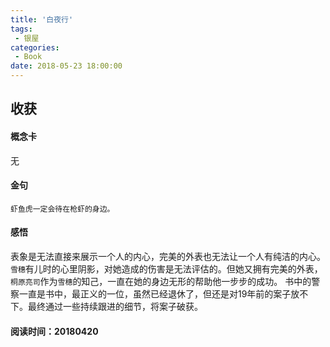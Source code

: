 ```yaml
---
title: '白夜行'
tags:
 - 银屋
categories:
 - Book
date: 2018-05-23 18:00:00
---
```


## 收获

#### 概念卡

无

#### 金句

```
虾鱼虎一定会待在枪虾的身边。
```

<!--more-->

#### 感悟

表象是无法直接来展示一个人的内心，完美的外表也无法让一个人有纯洁的内心。`雪穗`有儿时的心里阴影，对她造成的伤害是无法评估的。但她又拥有完美的外表，`桐原亮司`作为`雪穗`的知己，一直在她的身边无形的帮助他一步步的成功。
书中的警察一直是书中，最正义的一位，虽然已经退休了，但还是对19年前的案子放不下。最终通过一些持续跟进的细节，将案子破获。

#### 阅读时间：**20180420**